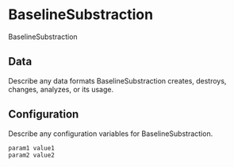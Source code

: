 # BaselineSubstraction

BaselineSubstraction

## Data

Describe any data formats BaselineSubstraction creates, destroys, changes, analyzes, or its usage.




## Configuration

Describe any configuration variables for BaselineSubstraction.

```
param1 value1
param2 value2
```
